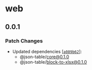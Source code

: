 # web

## 0.0.1

### Patch Changes

- Updated dependencies [[`a089b62`](https://github.com/x0k/json-table/commit/a089b628379acfef7bf1b56a6e85235bb442ec3a)]:
  - @json-table/core@0.1.0
  - @json-table/block-to-xlsx@0.1.0
